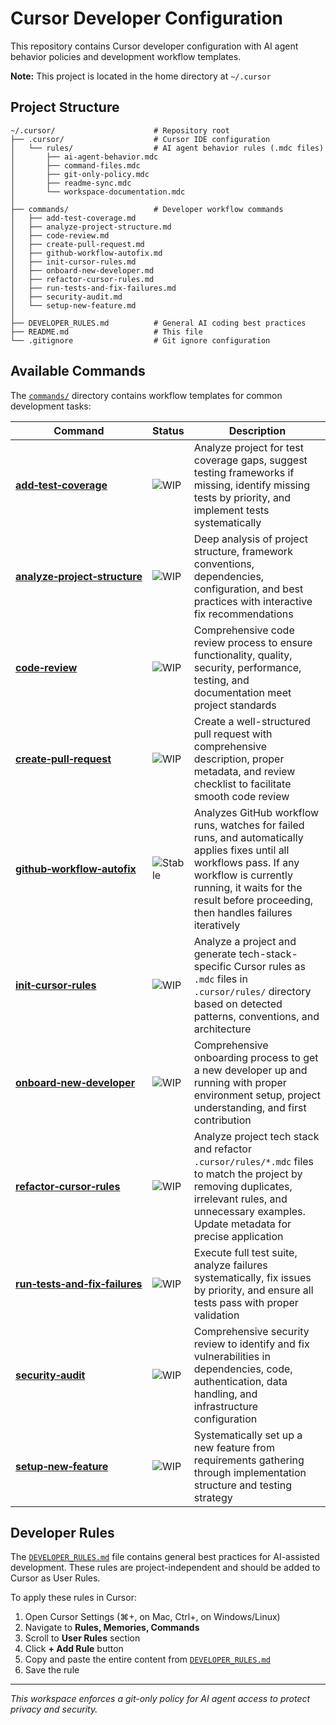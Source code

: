 # Cursor Developer Configuration

This repository contains Cursor developer configuration with AI agent behavior policies and development workflow templates.

**Note:** This project is located in the home directory at `~/.cursor`

## Project Structure

```
~/.cursor/                      # Repository root
├── .cursor/                    # Cursor IDE configuration
│   └── rules/                  # AI agent behavior rules (.mdc files)
│       ├── ai-agent-behavior.mdc
│       ├── command-files.mdc
│       ├── git-only-policy.mdc
│       ├── readme-sync.mdc
│       └── workspace-documentation.mdc
│
├── commands/                   # Developer workflow commands
│   ├── add-test-coverage.md
│   ├── analyze-project-structure.md
│   ├── code-review.md
│   ├── create-pull-request.md
│   ├── github-workflow-autofix.md
│   ├── init-cursor-rules.md
│   ├── onboard-new-developer.md
│   ├── refactor-cursor-rules.md
│   ├── run-tests-and-fix-failures.md
│   ├── security-audit.md
│   └── setup-new-feature.md
│
├── DEVELOPER_RULES.md          # General AI coding best practices
├── README.md                   # This file
└── .gitignore                  # Git ignore configuration
```

## Available Commands

The [`commands/`](commands/) directory contains workflow templates for common development tasks:

| Command | Status | Description |
|---------|--------|-------------|
| [**add&#8209;test&#8209;coverage**](commands/add-test-coverage.md) | ![WIP](https://img.shields.io/badge/status-WIP-yellow) | Analyze project for test coverage gaps, suggest testing frameworks if missing, identify missing tests by priority, and implement tests systematically |
| [**analyze&#8209;project&#8209;structure**](commands/analyze-project-structure.md) | ![WIP](https://img.shields.io/badge/status-WIP-yellow) | Deep analysis of project structure, framework conventions, dependencies, configuration, and best practices with interactive fix recommendations |
| [**code&#8209;review**](commands/code-review.md) | ![WIP](https://img.shields.io/badge/status-WIP-yellow) | Comprehensive code review process to ensure functionality, quality, security, performance, testing, and documentation meet project standards |
| [**create&#8209;pull&#8209;request**](commands/create-pull-request.md) | ![WIP](https://img.shields.io/badge/status-WIP-yellow) | Create a well-structured pull request with comprehensive description, proper metadata, and review checklist to facilitate smooth code review |
| [**github&#8209;workflow&#8209;autofix**](commands/github-workflow-autofix.md) | ![Stable](https://img.shields.io/badge/status-stable-green) | Analyzes GitHub workflow runs, watches for failed runs, and automatically applies fixes until all workflows pass. If any workflow is currently running, it waits for the result before proceeding, then handles failures iteratively |
| [**init&#8209;cursor&#8209;rules**](commands/init-cursor-rules.md) | ![WIP](https://img.shields.io/badge/status-WIP-yellow) | Analyze a project and generate tech-stack-specific Cursor rules as `.mdc` files in `.cursor/rules/` directory based on detected patterns, conventions, and architecture |
| [**onboard&#8209;new&#8209;developer**](commands/onboard-new-developer.md) | ![WIP](https://img.shields.io/badge/status-WIP-yellow) | Comprehensive onboarding process to get a new developer up and running with proper environment setup, project understanding, and first contribution |
| [**refactor&#8209;cursor&#8209;rules**](commands/refactor-cursor-rules.md) | ![WIP](https://img.shields.io/badge/status-WIP-yellow) | Analyze project tech stack and refactor `.cursor/rules/*.mdc` files to match the project by removing duplicates, irrelevant rules, and unnecessary examples. Update metadata for precise application |
| [**run&#8209;tests&#8209;and&#8209;fix&#8209;failures**](commands/run-tests-and-fix-failures.md) | ![WIP](https://img.shields.io/badge/status-WIP-yellow) | Execute full test suite, analyze failures systematically, fix issues by priority, and ensure all tests pass with proper validation |
| [**security&#8209;audit**](commands/security-audit.md) | ![WIP](https://img.shields.io/badge/status-WIP-yellow) | Comprehensive security review to identify and fix vulnerabilities in dependencies, code, authentication, data handling, and infrastructure configuration |
| [**setup&#8209;new&#8209;feature**](commands/setup-new-feature.md) | ![WIP](https://img.shields.io/badge/status-WIP-yellow) | Systematically set up a new feature from requirements gathering through implementation structure and testing strategy |

## Developer Rules

The [`DEVELOPER_RULES.md`](DEVELOPER_RULES.md) file contains general best practices for AI-assisted development. These rules are project-independent and should be added to Cursor as User Rules.

To apply these rules in Cursor:
1. Open Cursor Settings (⌘+, on Mac, Ctrl+, on Windows/Linux)
2. Navigate to **Rules, Memories, Commands**
3. Scroll to **User Rules** section
4. Click **+ Add Rule** button
5. Copy and paste the entire content from [`DEVELOPER_RULES.md`](DEVELOPER_RULES.md)
6. Save the rule

---

*This workspace enforces a git-only policy for AI agent access to protect privacy and security.*

